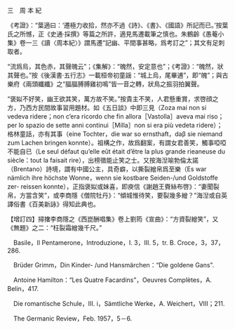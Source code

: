 三　周 本 紀

《考證》：“葉適曰：‘遷極力收拾，然亦不過《詩》、《書》、《國語》所記而已。’按葉氏之所憾，正《史通·採撰》等篇之所許，適見馬遷載筆之慎也。朱鶴齡《愚菴小集》卷一三《讀〈周本紀〉》謂馬遷“記幽、平間事甚略，爲考訂之”；其文有足刺取者。

“流爲烏，其色赤，其聲魄云”；《集解》：“魄然，安定意也”；《考證》：“魄然，狀其聲也。”按《後漢書·五行志》一載桓帝初童謡：“城上烏，尾畢逋”，即“魄”；與古樂府《兩頭纖纖》之“腷腷膊膊雞初鳴”皆一音之轉，狀鳥之振羽拍翼聲。

“褒姒不好笑，幽王欲其笑，萬方故不笑。”按貴主不笑，人君懸重賞，求啓顔之方，乃西方民間故事習用題材。如《五日談》中即三見（Zoza mai non si vedeva ridere；non c’era ricordo che fin allora［Vastolla］aveva mai riso；per lo spazio de sette anni continui［Milla］non si era più vedeta ridere）；格林童話，亦有其事（eine Tochter，die war so ernsthaft，daβ sie niemand zum Lachen bringen konnte）。祖構之作，故爲翻案，有謂女君善笑，觸事啞啞不能自已（Le seul défaut qu’elle eût était d’être la plus grande rieaneuse du siècle：tout la faisait rire），出榜徵能止笑之士。又按海湼喻勃倫太諾（Brentano）詩境，謂有中國公主，具奇癖，以撕裂繒帛爲至樂（Es war nämlich ihre höchste Wonne，wenn sie kostbare Seiden-/und Goldstoffe zer-
reissen konnte），正指褒姒或妹喜，即庾信《謝趙王賚絲布啓》：“妻聞裂帛，方當含笑”，或李商隱《僧院牡丹》：“傾城惟待笑，要裂幾多繒？”海湼或自英譯俗書《百美新詠》得知此典也。

【增訂四】撏撦李商隱之《西崑酬唱集》卷上劉筠《宣曲》：“方資裂繒笑”，又《無題》之二：“枉裂霜繒幾千尺。”











　Basile，Il Pentamerone，Introduzione，I. 3，III. 5，tr. B. Croce，3，37，286.

　Brüder Grimm，Din Kinder- /und Hansmärchen：“Die goldene Gans”.

　Antoine Hamilton：“Les Quatre Facardins”，Oeuvres Complètes，A. Belin，417.

　Die romantische Schule，III. i，Sämtliche Werke，A. Weichert，VIII；211.

　The Germanic Review，Feb. 1957，5－6.